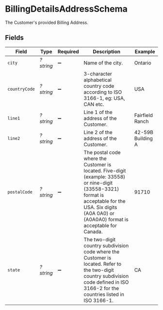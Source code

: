 # BillingDetailsAddressSchema

The Customer's provided Billing Address.


## Fields

| Field                                                                                                                                                                                                     | Type                                                                                                                                                                                                      | Required                                                                                                                                                                                                  | Description                                                                                                                                                                                               | Example                                                                                                                                                                                                   |
| --------------------------------------------------------------------------------------------------------------------------------------------------------------------------------------------------------- | --------------------------------------------------------------------------------------------------------------------------------------------------------------------------------------------------------- | --------------------------------------------------------------------------------------------------------------------------------------------------------------------------------------------------------- | --------------------------------------------------------------------------------------------------------------------------------------------------------------------------------------------------------- | --------------------------------------------------------------------------------------------------------------------------------------------------------------------------------------------------------- |
| `city`                                                                                                                                                                                                    | *?string*                                                                                                                                                                                                 | :heavy_minus_sign:                                                                                                                                                                                        | Name of the city.                                                                                                                                                                                         | Ontario                                                                                                                                                                                                   |
| `countryCode`                                                                                                                                                                                             | *?string*                                                                                                                                                                                                 | :heavy_minus_sign:                                                                                                                                                                                        | 3-character alphabetical country code according to ISO 3166-1, eg: USA, CAN etc.                                                                                                                          | USA                                                                                                                                                                                                       |
| `line1`                                                                                                                                                                                                   | *?string*                                                                                                                                                                                                 | :heavy_minus_sign:                                                                                                                                                                                        | Line 1 of the address of the Customer.                                                                                                                                                                    | Fairfield Ranch                                                                                                                                                                                           |
| `line2`                                                                                                                                                                                                   | *?string*                                                                                                                                                                                                 | :heavy_minus_sign:                                                                                                                                                                                        | Line 2 of the address of the Customer.                                                                                                                                                                    | 42-59B Building A                                                                                                                                                                                         |
| `postalCode`                                                                                                                                                                                              | *?string*                                                                                                                                                                                                 | :heavy_minus_sign:                                                                                                                                                                                        | The postal code where the Customer is located. Five-digit (example: 33558) or nine-digit (33558-3321) format is acceptable for the USA. Six digits (A0A 0A0) or (A0A0A0) format is acceptable for Canada. | 91710                                                                                                                                                                                                     |
| `state`                                                                                                                                                                                                   | *?string*                                                                                                                                                                                                 | :heavy_minus_sign:                                                                                                                                                                                        | The two-digit country subdivision code where the Customer is located. Refer to the two-digit country subdivision code defined in ISO 3166-2 for the countries listed in ISO 3166-1.                       | CA                                                                                                                                                                                                        |